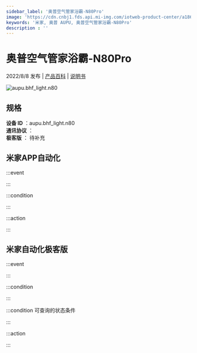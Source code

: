 ```yaml
---
sidebar_label: '奥普空气管家浴霸-N80Pro'
image: 'https://cdn.cnbj1.fds.api.mi-img.com/iotweb-product-center/a186b70c0fa0133ad1650022d4853fdd_1657244045383.png?GalaxyAccessKeyId=AKVGLQWBOVIRQ3XLEW&Expires=9223372036854775807&Signature=MYa/Ct59QVxiPrCQbRzdLAVYXvY='
keywords: '米家, 奥普 AUPU, 奥普空气管家浴霸-N80Pro'
description : ''
---
```

# 奥普空气管家浴霸-N80Pro

2022/8/8 发布 | [产品百科](https://home.mi.com/webapp/content/baike/product/index.html?model=aupu.bhf_light.n80/) | [说明书](https://home.mi.com/views/introduction.html?model=aupu.bhf_light.n80&region=cn)

![aupu.bhf_light.n80](https://cdn.cnbj1.fds.api.mi-img.com/iotweb-product-center/a186b70c0fa0133ad1650022d4853fdd_1657244045383.png?GalaxyAccessKeyId=AKVGLQWBOVIRQ3XLEW&Expires=9223372036854775807&Signature=MYa/Ct59QVxiPrCQbRzdLAVYXvY=)

## 规格  
> 
**设备 ID** ：aupu.bhf_light.n80  
**通讯协议** ：  
**极客版**  ： 待补充 


## 米家APP自动化  

:::event  

:::

:::condition  

:::

:::action   

:::

## 米家自动化极客版  

:::event  

:::

:::condition  

:::

:::condition 可查询的状态条件  

:::

:::action  

:::

        
